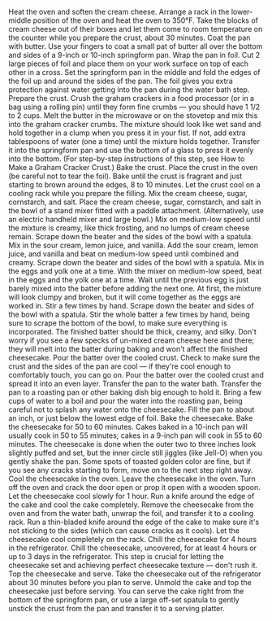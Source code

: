 Heat the oven and soften the cream cheese. Arrange a rack in the lower-middle position of the oven and heat the oven to 350°F. Take the blocks of cream cheese out of their boxes and let them come to room temperature on the counter while you prepare the crust, about 30 minutes.
Coat the pan with butter. Use your fingers to coat a small pat of butter all over the bottom and sides of a 9-inch or 10-inch springform pan.
Wrap the pan in foil. Cut 2 large pieces of foil and place them on your work surface on top of each other in a cross. Set the springform pan in the middle and fold the edges of the foil up and around the sides of the pan. The foil gives you extra protection against water getting into the pan during the water bath step.
Prepare the crust. Crush the graham crackers in a food processor (or in a bag using a rolling pin) until they form fine crumbs — you should have 1 1/2 to 2 cups. Melt the butter in the microwave or on the stovetop and mix this into the graham cracker crumbs. The mixture should look like wet sand and hold together in a clump when you press it in your fist. If not, add extra tablespoons of water (one a time) until the mixture holds together. Transfer it into the springform pan and use the bottom of a glass to press it evenly into the bottom. (For step-by-step instructions of this step, see How to Make a Graham Cracker Crust.)
Bake the crust. Place the crust in the oven (be careful not to tear the foil). Bake until the crust is fragrant and just starting to brown around the edges, 8 to 10 minutes. Let the crust cool on a cooling rack while you prepare the filling.
Mix the cream cheese, sugar, cornstarch, and salt. Place the cream cheese, sugar, cornstarch, and salt in the bowl of a stand mixer fitted with a paddle attachment. (Alternatively, use an electric handheld mixer and large bowl.) Mix on medium-low speed until the mixture is creamy, like thick frosting, and no lumps of cream cheese remain. Scrape down the beater and the sides of the bowl with a spatula.
Mix in the sour cream, lemon juice, and vanilla. Add the sour cream, lemon juice, and vanilla and beat on medium-low speed until combined and creamy. Scrape down the beater and sides of the bowl with a spatula.
Mix in the eggs and yolk one at a time. With the mixer on medium-low speed, beat in the eggs and the yolk one at a time. Wait until the previous egg is just barely mixed into the batter before adding the next one. At first, the mixture will look clumpy and broken, but it will come together as the eggs are worked in.
Stir a few times by hand. Scrape down the beater and sides of the bowl with a spatula. Stir the whole batter a few times by hand, being sure to scrape the bottom of the bowl, to make sure everything is incorporated. The finished batter should be thick, creamy, and silky. Don't worry if you see a few specks of un-mixed cream cheese here and there; they will melt into the batter during baking and won't affect the finished cheesecake.
Pour the batter over the cooled crust. Check to make sure the crust and the sides of the pan are cool — if they're cool enough to comfortably touch, you can go on. Pour the batter over the cooled crust and spread it into an even layer.
Transfer the pan to the water bath. Transfer the pan to a roasting pan or other baking dish big enough to hold it. Bring a few cups of water to a boil and pour the water into the roasting pan, being careful not to splash any water onto the cheesecake. Fill the pan to about an inch, or just below the lowest edge of foil.
Bake the cheesecake. Bake the cheesecake for 50 to 60 minutes. Cakes baked in a 10-inch pan will usually cook in 50 to 55 minutes; cakes in a 9-inch pan will cook in 55 to 60 minutes. The cheesecake is done when the outer two to three inches look slightly puffed and set, but the inner circle still jiggles (like Jell-O) when you gently shake the pan. Some spots of toasted golden color are fine, but if you see any cracks starting to form, move on to the next step right away.
Cool the cheesecake in the oven. Leave the cheesecake in the oven. Turn off the oven and crack the door open or prop it open with a wooden spoon. Let the cheesecake cool slowly for 1 hour.
Run a knife around the edge of the cake and cool the cake completely. Remove the cheesecake from the oven and from the water bath, unwrap the foil, and transfer it to a cooling rack. Run a thin-bladed knife around the edge of the cake to make sure it's not sticking to the sides (which can cause cracks as it cools). Let the cheesecake cool completely on the rack.
Chill the cheesecake for 4 hours in the refrigerator. Chill the cheesecake, uncovered, for at least 4 hours or up to 3 days in the refrigerator. This step is crucial for letting the cheesecake set and achieving perfect cheesecake texture — don't rush it.
Top the cheesecake and serve. Take the cheesecake out of the refrigerator about 30 minutes before you plan to serve. Unmold the cake and top the cheesecake just before serving. You can serve the cake right from the bottom of the springform pan, or use a large off-set spatula to gently unstick the crust from the pan and transfer it to a serving platter.